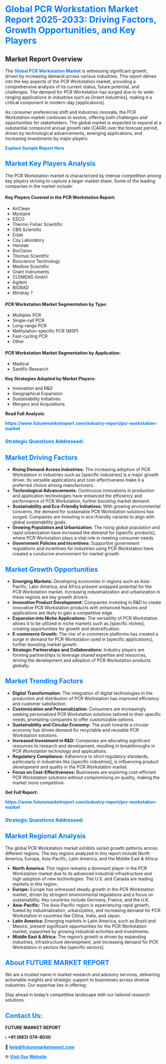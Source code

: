 <h1 style="color: #007BFF;">Global PCR Workstation Market Report 2025-2033: Driving Factors, Growth Opportunities, and Key Players</h1>

<section id="overview">
<h2>Market Report Overview</h2>
<p>The <a href="https://www.futuremarketreport.com/industry-report/pcr-workstation-market" style="color: #007BFF; text-decoration: none;"><strong>Global PCR Workstation Market</strong></a> is witnessing significant growth, driven by increasing demand across various industries. This report delves into the key aspects of the PCR Workstation market, providing a comprehensive analysis of its current status, future potential, and challenges. The demand for PCR Workstation has surged due to its wide-ranging applications in industries such as [insert industries], making it a critical component in modern-day [applications].</p>
<p>As consumer preferences shift and industries innovate, the PCR Workstation market continues to evolve, offering both challenges and opportunities for stakeholders. The global market is expected to expand at a substantial compound annual growth rate (CAGR) over the forecast period, driven by technological advancements, emerging applications, and increasing investments by major players.</p>
</section>

<section id="overview">
<p><a href="https://www.futuremarketreport.com/request-sample/reportId=88481" style="color: #007BFF; text-decoration: none;"><strong>Explore Sample Report Here</strong></a></p>
</section>

<section id="key-players">
<h2 style="color: #007BFF;">Market Key Players Analysis</h2>
<p>The PCR Workstation market is characterized by intense competition among key players striving to capture a larger market share. Some of the leading companies in the market include:</p>
<h4>Key Players Covered in the PCR Workstation Report:</h4>
<ul><li>AirClean</li><li>Mystaire</li><li>ESCO</li><li>Thermo Fisher Scientific</li><li>CBS Scientific</li><li>Erlab</li><li>Coy Laboratory</li><li>Herolab</li><li>BioCision</li><li>Thomas Scientific</li><li>Bioscience Technology</li><li>Medline Scientific</li><li>Grant Instruments</li><li>CLEMENS GmbH</li><li>Agilent</li><li>BIORAD</li><li>Mindray ?</li></ul>
<h4>PCR Workstation Market Segmentation by Type:</h4>
<ul><li>Multiplex PCR</li><li>Single-cell PCR</li><li>Long-range PCR</li><li>Methylation-specific PCR (MSP)</li><li>Fast-cycling PCR</li><li>Other</li></ul>

<h4>PCR Workstation Market Segmentation by Application:</h4>
<ul><li>Medical</li><li>Santific Research</li></ul>
<p><strong>Key Strategies Adopted by Market Players:</strong></p>
<ul>
<li>Innovation and R&D</li>
<li>Geographical Expansion</li>
<li>Sustainability Initiatives</li>
<li>Mergers and Acquisitions</li>
</ul>
</section>

<section>
<p><strong>Read Full Analysis: </strong></p><a href="https://www.futuremarketreport.com/industry-report/pcr-workstation-market" style="color: #007BFF; text-decoration: none;"><strong>https://www.futuremarketreport.com/industry-report/pcr-workstation-market</strong></a>
<h3 style="color: #007BFF;">Strategic Questions Addressed:</h3>
</section>

<section id="driving-factors">
<h2 style="color: #007BFF;">Market Driving Factors</h2>
<ul>
<li><strong>Rising Demand Across Industries:</strong> The increasing adoption of PCR Workstation in industries such as [specific industries] is a major growth driver. Its versatile applications and cost-effectiveness make it a preferred choice among manufacturers.</li>
<li><strong>Technological Advancements:</strong> Continuous innovations in production and application technologies have enhanced the efficiency and performance of PCR Workstation, further boosting market demand.</li>
<li><strong>Sustainability and Eco-Friendly Initiatives:</strong> With growing environmental concerns, the demand for sustainable PCR Workstation solutions has surged. Companies are investing in eco-friendly variants to align with global sustainability goals.</li>
<li><strong>Growing Population and Urbanization:</strong> The rising global population and rapid urbanization have increased the demand for [specific products], where PCR Workstation plays a vital role in meeting consumer needs.</li>
<li><strong>Government Policies and Incentives:</strong> Supportive government regulations and incentives for industries using PCR Workstation have created a conducive environment for market growth.</li>
</ul>
</section>

<section id="growth-opportunities">
<h2 style="color: #007BFF;">Market Growth Opportunities</h2>
<ul>
<li><strong>Emerging Markets:</strong> Developing economies in regions such as Asia-Pacific, Latin America, and Africa present untapped potential for the PCR Workstation market. Increasing industrialization and urbanization in these regions are key growth drivers.</li>
<li><strong>Innovative Product Development:</strong> Companies investing in R&D to create innovative PCR Workstation products with enhanced features and applications are likely to gain a competitive edge.</li>
<li><strong>Expansion into Niche Applications:</strong> The versatility of PCR Workstation allows it to be utilized in niche markets such as [specific niches], creating opportunities for growth and diversification.</li>
<li><strong>E-commerce Growth:</strong> The rise of e-commerce platforms has created a surge in demand for PCR Workstation used in [specific applications], further boosting market growth.</li>
<li><strong>Strategic Partnerships and Collaborations:</strong> Industry players are forming partnerships to leverage shared expertise and resources, driving the development and adoption of PCR Workstation products globally.</li>
</ul>
</section>

<section id="trending-factors">
<h2 style="color: #007BFF;">Market Trending Factors</h2>
<ul>
<li><strong>Digital Transformation:</strong> The integration of digital technologies in the production and distribution of PCR Workstation has improved efficiency and customer satisfaction.</li>
<li><strong>Customization and Personalization:</strong> Consumers are increasingly seeking personalized PCR Workstation solutions tailored to their specific needs, prompting companies to offer customizable options.</li>
<li><strong>Sustainability and Circular Economy:</strong> The push towards a circular economy has driven demand for recyclable and reusable PCR Workstation solutions.</li>
<li><strong>Increased Investment in R&D:</strong> Companies are allocating significant resources to research and development, resulting in breakthroughs in PCR Workstation technology and applications.</li>
<li><strong>Regulatory Compliance:</strong> Adherence to strict regulatory standards, particularly in industries like [specific industries], is influencing product development and quality in the PCR Workstation market.</li>
<li><strong>Focus on Cost-Effectiveness:</strong> Businesses are exploring cost-efficient PCR Workstation solutions without compromising on quality, making the market more competitive.</li>
</ul>
</section>

<section>
<p><strong>Get Full Report: </strong></p><a href="https://www.futuremarketreport.com/industry-report/pcr-workstation-market" style="color: #007BFF; text-decoration: none;"><strong>https://www.futuremarketreport.com/industry-report/pcr-workstation-market</strong></a>
<h3 style="color: #007BFF;">Strategic Questions Addressed:</h3>
</section>


<section id="regional-analysis">
<h2 style="color: #007BFF;">Market Regional Analysis</h2>
<p>The global PCR Workstation market exhibits varied growth patterns across different regions. The key regions analyzed in this report include North America, Europe, Asia-Pacific, Latin America, and the Middle East & Africa:</p>
<ul>
<li><strong>North America:</strong> This region remains a dominant player in the PCR Workstation market due to its advanced industrial infrastructure and high adoption of new technologies. The U.S. and Canada are leading markets in this region.</li>
<li><strong>Europe:</strong> Europe has witnessed steady growth in the PCR Workstation market, driven by stringent environmental regulations and a focus on sustainability. Key countries include Germany, France, and the U.K.</li>
<li><strong>Asia-Pacific:</strong> The Asia-Pacific region is experiencing rapid growth, fueled by industrialization, urbanization, and increasing demand for PCR Workstation in countries like China, India, and Japan.</li>
<li><strong>Latin America:</strong> Emerging markets in Latin America, such as Brazil and Mexico, present significant opportunities for the PCR Workstation market, supported by growing industrial activities and investments.</li>
<li><strong>Middle East & Africa:</strong> The region’s growth is driven by expanding industries, infrastructure development, and increasing demand for PCR Workstation in sectors like [specific sectors].</li>
</ul>
</section>

<footer>
<h2 style="color: #007BFF;">About FUTURE MARKET REPORT</h2>
<p>We are a trusted name in market research and advisory services, delivering actionable insights and strategic support to businesses across diverse industries. Our expertise lies in offering:</p>

<p>Stay ahead in today’s competitive landscape with our tailored research solutions.</p>

<h2 style="color: #007BFF;">Contact Us:</h2>
<p><strong>FUTURE MARKET REPORT</strong></p>
<p>📞 <strong>+91 (883) 074-8030</strong></p>
<p>📧 <strong><a href="mailto:help@futuremarketreport.com" style="color: #007BFF;">help@futuremarketreport.com</a></strong></p>
<p>🌐 <strong><a href="https://www.futuremarketreport.com/" style="color: #007BFF;">Visit Our Website</a></strong></p>
</footer>